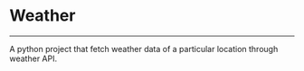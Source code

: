 # Weather
----------------

A python project that fetch weather data of a particular location through weather API.
